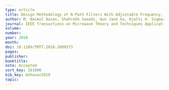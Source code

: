 ```yaml
---
type: article
title: Design Methodology of N-Path Filters With Adjustable Frequency, Bandwidth, and Filter Shape
author: M. Naimul Hasan, Shahrokh Saeedi, Qun Jane Gu, Hjalti H. Sigmarsson, Xiaoguang Liu
journal: IEEE Transactions on Microwave Theory and Techniques Applications
volume:
number:
year: 2018
month:
doi: 10.1109/TMTT.2018.2809573
pages:
publisher:
booktitle:
note: Accepted
sort_key: 201806
bib_key: mnhasan2018
topic:
---
```

